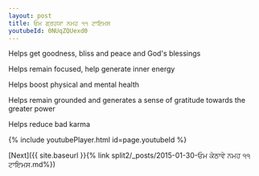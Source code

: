 ```yaml
---
layout: post
title: ਓਮ ਗ੍ਰਹਯਾ ਨਮਹ ੧੧ ਟਾਇਮਸ
youtubeId: 0NUqZQUexd0
---
```

 
 
Helps get goodness, bliss and peace and God's blessings
 
Helps remain focused, help generate inner energy 
 
Helps boost physical and mental health 
 
Helps remain grounded and generates a sense of gratitude towards the greater power 
 
Helps reduce bad karma
 
 
 
 


{% include youtubePlayer.html id=page.youtubeId %}
 
[Next]({{ site.baseurl }}{% link  split2/_posts/2015-01-30-ਓਮ ਕੇਠਾਵੇ ਨਮਹ ੧੧ ਟਾਇਮਸ.md%})
 
